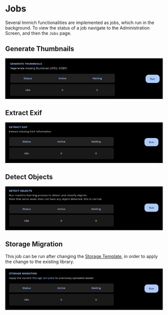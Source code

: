 # Jobs

Several Immich functionalities are implemented as jobs, which run in the background. To view the status of a job navigate to the Administration Screen, and then the `Jobs` page.


## Generate Thumbnails

![Generate Thumbnails](./img/admin-jobs-thumbnails.png)


## Extract Exif

![Extract Exif](./img/admin-jobs-exif.png)

## Detect Objects

![Detect Objects](./img/admin-jobs-objects.png)

## Storage Migration

This job can be run after changing the [Storage Template](/docs/features/storage-template.mdx), in order to apply the change to the existing library.

![Storage Migration](./img/admin-jobs-template.png)
